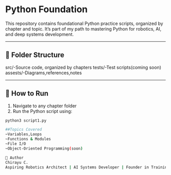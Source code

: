 # Python Foundation

This repository contains foundational Python practice scripts, organized by chapter and topic.
It’s part of my path to mastering Python for robotics, AI, and deep systems development.

---

## 📁 Folder Structure
src/-Source code, organized by chapters
tests/-Test scripts(coming soon)
assests/-Diagrams,references,notes

---

## 🚀 How to Run

1. Navigate to any chapter folder
2. Run the Python script using:

```bash
python3 script1.py

##Topics Covered
~Variables,Loops
~Functions & Modules
~File I/O
~Object-Oriented Programming(soon)

🧠 Author
Chirayu C.
Aspiring Robotics Architect | AI Systems Developer | Founder in Training
